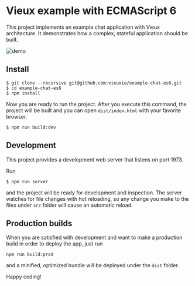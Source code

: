 # Vieux example with ECMAScript 6

This project implements an example chat application with Vieux architecture. It demonstrates how a complex, stateful application should be built.

![demo](https://cloud.githubusercontent.com/assets/698308/9188378/41976688-3fe4-11e5-940d-e555f666b294.gif)

## Install

```
$ git clone --recursive git@github.com:vieuxio/example-chat-es6.git
$ cd example-chat-es6
$ npm install
```

Now you are ready to run the project. After you execute this command, the project will be built and you can open `dist/index.html` with your favorite browser.

```
$ npm run build:dev
```

## Development

This project provides a development web server that listens on port 1973.

Run

```
$ npm run server
```

and the project will be ready for development and inspection. The server watches for file changes with hot reloading, so any change you make to the files under `src` folder will cause an automatic reload.

## Production builds

When you are satisfied with development and want to make a production build in order to deploy the app, just run 

```
npm run build:prod
```

and a minified, optimized bundle will be deployed under the `dist` folder.

Happy coding!
